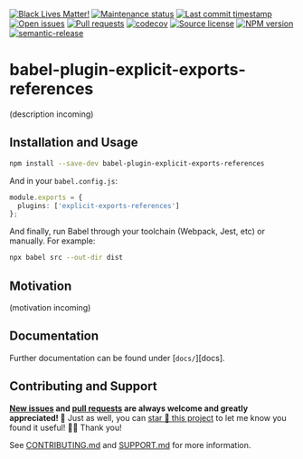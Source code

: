 <!-- prettier-ignore-start -->

<!-- badges-start -->

[![Black Lives Matter!][badge-blm]][link-blm]
[![Maintenance status][badge-maintenance]][link-repo]
[![Last commit timestamp][badge-last-commit]][link-repo]
[![Open issues][badge-issues]][link-issues]
[![Pull requests][badge-pulls]][link-pulls]
[![codecov][badge-codecov]][link-codecov]
[![Source license][badge-license]][link-license]
[![NPM version][badge-npm]][link-npm]
[![semantic-release][badge-semantic-release]][link-semantic-release]

<!-- badges-end -->

<!-- prettier-ignore-end -->

# babel-plugin-explicit-exports-references

(description incoming)

## Installation and Usage

```Bash
npm install --save-dev babel-plugin-explicit-exports-references
```

And in your `babel.config.js`:

```typescript
module.exports = {
  plugins: ['explicit-exports-references']
};
```

And finally, run Babel through your toolchain (Webpack, Jest, etc) or manually.
For example:

```Bash
npx babel src --out-dir dist
```

## Motivation

(motivation incoming)

## Documentation

Further documentation can be found under [`docs/`][docs].

## Contributing and Support

**[New issues][choose-new-issue] and [pull requests][pr-compare] are always
welcome and greatly appreciated! 🤩** Just as well, you can [star 🌟 this
project][link-repo] to let me know you found it useful! ✊🏿 Thank you!

See [CONTRIBUTING.md][contributing] and [SUPPORT.md][support] for more
information.

[badge-blm]: https://api.ergodark.com/badges/blm 'Join the movement!'
[link-blm]: https://secure.actblue.com/donate/ms_blm_homepage_2019
[badge-maintenance]:
  https://img.shields.io/maintenance/active/2021
  'Is this package maintained?'
[link-repo]:
  https://github.com/xunnamius/babel-plugin-explicit-exports-references
[badge-last-commit]:
  https://img.shields.io/github/last-commit/xunnamius/babel-plugin-explicit-exports-references
  'When was the last commit to the official repo?'
[badge-issues]:
  https://isitmaintained.com/badge/open/Xunnamius/babel-plugin-explicit-exports-references.svg
  'Number of known issues with this package'
[link-issues]:
  https://github.com/Xunnamius/babel-plugin-explicit-exports-references/issues?q=
[badge-pulls]:
  https://img.shields.io/github/issues-pr/xunnamius/babel-plugin-explicit-exports-references
  'Number of open pull requests'
[link-pulls]:
  https://github.com/xunnamius/babel-plugin-explicit-exports-references/pulls
[badge-codecov]:
  https://codecov.io/gh/Xunnamius/babel-plugin-explicit-exports-references/branch/main/graph/badge.svg?token=HWRIOBAAPW
  'Is this package well-tested?'
[link-codecov]:
  https://codecov.io/gh/Xunnamius/babel-plugin-explicit-exports-references
[package-json]: package.json
[badge-license]:
  https://img.shields.io/npm/l/babel-plugin-explicit-exports-references
  "This package's source license"
[link-license]:
  https://github.com/Xunnamius/babel-plugin-explicit-exports-references/blob/main/LICENSE
[badge-npm]:
  https://api.ergodark.com/badges/npm-pkg-version/babel-plugin-explicit-exports-references
  'Install this package using npm or yarn!'
[link-npm]:
  https://www.npmjs.com/package/babel-plugin-explicit-exports-references
[badge-semantic-release]:
  https://img.shields.io/badge/%20%20%F0%9F%93%A6%F0%9F%9A%80-semantic--release-e10079.svg
  'This repo practices continuous integration and deployment!'
[link-semantic-release]: https://github.com/semantic-release/semantic-release
[side-effects-key]:
  https://webpack.js.org/guides/tree-shaking/#mark-the-file-as-side-effect-free
[exports-main-key]:
  https://github.com/nodejs/node/blob/8d8e06a345043bec787e904edc9a2f5c5e9c275f/doc/api/packages.md#package-entry-points
[tree-shaking]: https://webpack.js.org/guides/tree-shaking
[local-pkg]:
  https://github.com/nodejs/node/blob/8d8e06a345043bec787e904edc9a2f5c5e9c275f/doc/api/packages.md#type
[choose-new-issue]:
  https://github.com/Xunnamius/babel-plugin-explicit-exports-references/issues/new/choose
[pr-compare]:
  https://github.com/Xunnamius/babel-plugin-explicit-exports-references/compare
[contributing]: CONTRIBUTING.md
[support]: .github/SUPPORT.md
